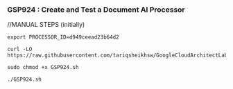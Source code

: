 ### GSP924 :  Create and Test a Document AI Processor 

//MANUAL STEPS (initially)
```
export PROCESSOR_ID=d949ceead23b64d2
```

```
curl -LO https://raw.githubusercontent.com/tariqsheikhsw/GoogleCloudArchitectLabs/main/Solutions/GSP924.sh

sudo chmod +x GSP924.sh

./GSP924.sh
```

